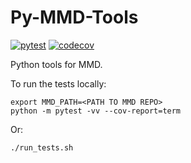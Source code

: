 # Py-MMD-Tools

[![pytest](https://github.com/metno/py-mmd-tools/actions/workflows/tests.yml/badge.svg)](https://github.com/metno/py-mmd-tools/actions/workflows/tests.yml)
[![codecov](https://codecov.io/gh/metno/py-mmd-tools/branch/master/graph/badge.svg)](https://codecov.io/gh/metno/py-mmd-tools)

Python tools for MMD.

To run the tests locally:
```
export MMD_PATH=<PATH TO MMD REPO>
python -m pytest -vv --cov-report=term
```

Or:
```
./run_tests.sh
```
